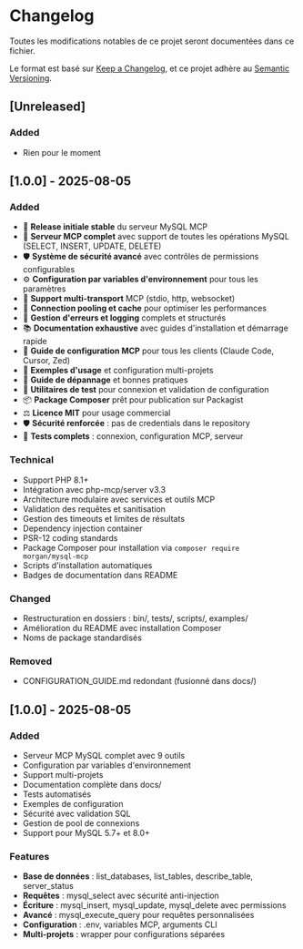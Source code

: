 # Changelog

Toutes les modifications notables de ce projet seront documentées dans ce fichier.

Le format est basé sur [Keep a Changelog](https://keepachangelog.com/fr/1.0.0/),
et ce projet adhère au [Semantic Versioning](https://semver.org/spec/v2.0.0.html).

## [Unreleased]

### Added
- Rien pour le moment

## [1.0.0] - 2025-08-05

### Added
- 🎉 **Release initiale stable** du serveur MySQL MCP
- 🔧 **Serveur MCP complet** avec support de toutes les opérations MySQL (SELECT, INSERT, UPDATE, DELETE)
- 🛡️ **Système de sécurité avancé** avec contrôles de permissions configurables
- ⚙️ **Configuration par variables d'environnement** pour tous les paramètres
- 📡 **Support multi-transport** MCP (stdio, http, websocket)
- 🔄 **Connection pooling et cache** pour optimiser les performances
- 📝 **Gestion d'erreurs et logging** complets et structurés
- 📚 **Documentation exhaustive** avec guides d'installation et démarrage rapide
- 🔧 **Guide de configuration MCP** pour tous les clients (Claude Code, Cursor, Zed)
- 📖 **Exemples d'usage** et configuration multi-projets
- 🚨 **Guide de dépannage** et bonnes pratiques
- 🧪 **Utilitaires de test** pour connexion et validation de configuration
- 📦 **Package Composer** prêt pour publication sur Packagist
- ⚖️ **Licence MIT** pour usage commercial
- 🛡️ **Sécurité renforcée** : pas de credentials dans le repository
- 🎯 **Tests complets** : connexion, configuration MCP, serveur

### Technical
- Support PHP 8.1+
- Intégration avec php-mcp/server v3.3
- Architecture modulaire avec services et outils MCP
- Validation des requêtes et sanitisation
- Gestion des timeouts et limites de résultats
- Dependency injection container
- PSR-12 coding standards
- Package Composer pour installation via `composer require morgan/mysql-mcp`
- Scripts d'installation automatiques
- Badges de documentation dans README

### Changed
- Restructuration en dossiers : bin/, tests/, scripts/, examples/
- Amélioration du README avec installation Composer
- Noms de package standardisés

### Removed
- CONFIGURATION_GUIDE.md redondant (fusionné dans docs/)

## [1.0.0] - 2025-08-05

### Added
- Serveur MCP MySQL complet avec 9 outils
- Configuration par variables d'environnement
- Support multi-projets
- Documentation complète dans docs/
- Tests automatisés
- Exemples de configuration
- Sécurité avec validation SQL
- Gestion de pool de connexions
- Support pour MySQL 5.7+ et 8.0+

### Features
- **Base de données** : list_databases, list_tables, describe_table, server_status
- **Requêtes** : mysql_select avec sécurité anti-injection
- **Écriture** : mysql_insert, mysql_update, mysql_delete avec permissions
- **Avancé** : mysql_execute_query pour requêtes personnalisées
- **Configuration** : .env, variables MCP, arguments CLI
- **Multi-projets** : wrapper pour configurations séparées
